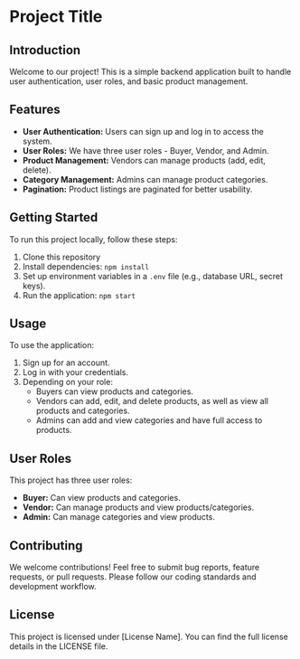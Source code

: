 # Project Title

## Introduction

Welcome to our project! This is a simple backend application built to handle user authentication, user roles, and basic product management.

## Features

- **User Authentication:** Users can sign up and log in to access the system.
- **User Roles:** We have three user roles - Buyer, Vendor, and Admin.
- **Product Management:** Vendors  can manage products (add, edit, delete).
- **Category Management:** Admins can manage product categories.
- **Pagination:** Product listings are paginated for better usability.

## Getting Started

To run this project locally, follow these steps:

1. Clone this repository
2. Install dependencies: `npm install`
3. Set up environment variables in a `.env` file (e.g., database URL, secret keys).
4. Run the application: `npm start`

## Usage

To use the application:

1. Sign up for an account.
2. Log in with your credentials.
3. Depending on your role:
   - Buyers can view products and categories.
   - Vendors can add, edit, and delete products, as well as view all products and categories.
   - Admins can add and view categories and have full access to products.

## User Roles

This project has three user roles:

- **Buyer:** Can view products and categories.
- **Vendor:** Can manage products and view products/categories.
- **Admin:** Can manage categories and view products.

## Contributing

We welcome contributions! Feel free to submit bug reports, feature requests, or pull requests. Please follow our coding standards and development workflow.

## License

This project is licensed under [License Name]. You can find the full license details in the LICENSE file.
